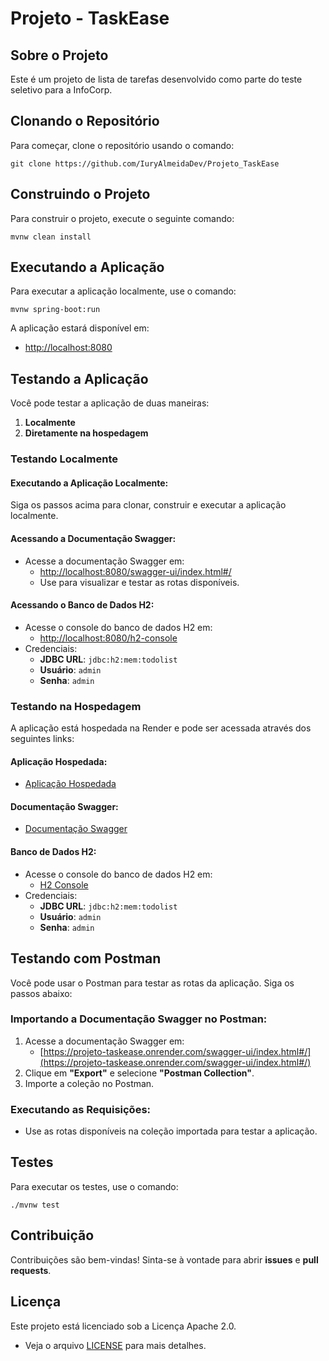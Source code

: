 # Projeto - TaskEase

## Sobre o Projeto
Este é um projeto de lista de tarefas desenvolvido como parte do teste seletivo para a InfoCorp.

## Clonando o Repositório
Para começar, clone o repositório usando o comando:
```
git clone https://github.com/IuryAlmeidaDev/Projeto_TaskEase
```

## Construindo o Projeto
Para construir o projeto, execute o seguinte comando:
```
mvnw clean install
```

## Executando a Aplicação
Para executar a aplicação localmente, use o comando:
```
mvnw spring-boot:run
```
A aplicação estará disponível em:
- [http://localhost:8080](http://localhost:8080)

## Testando a Aplicação
Você pode testar a aplicação de duas maneiras:
1. **Localmente**
2. **Diretamente na hospedagem**

### Testando Localmente
#### Executando a Aplicação Localmente:
Siga os passos acima para clonar, construir e executar a aplicação localmente.

#### Acessando a Documentação Swagger:
- Acesse a documentação Swagger em:
  - [http://localhost:8080/swagger-ui/index.html#/](http://localhost:8080/swagger-ui/index.html#/)
  - Use para visualizar e testar as rotas disponíveis.

#### Acessando o Banco de Dados H2:
- Acesse o console do banco de dados H2 em:
  - [http://localhost:8080/h2-console](http://localhost:8080/h2-console)
- Credenciais:
  - **JDBC URL**: `jdbc:h2:mem:todolist`
  - **Usuário**: `admin`
  - **Senha**: `admin`

### Testando na Hospedagem
A aplicação está hospedada na Render e pode ser acessada através dos seguintes links:

#### Aplicação Hospedada:
- [Aplicação Hospedada](https://projeto-taskease.onrender.com)

#### Documentação Swagger:
- [Documentação Swagger](https://projeto-taskease.onrender.com/swagger-ui/index.html#/)

#### Banco de Dados H2:
- Acesse o console do banco de dados H2 em:
  - [H2 Console](https://projeto-taskease.onrender.com/h2-console)
- Credenciais:
  - **JDBC URL**: `jdbc:h2:mem:todolist`
  - **Usuário**: `admin`
  - **Senha**: `admin`

## Testando com Postman
Você pode usar o Postman para testar as rotas da aplicação. Siga os passos abaixo:

### Importando a Documentação Swagger no Postman:
1. Acesse a documentação Swagger em:
   - [https://projeto-taskease.onrender.com/swagger-ui/index.html#/](https://projeto-taskease.onrender.com/swagger-ui/index.html#/)
2. Clique em **"Export"** e selecione **"Postman Collection"**.
3. Importe a coleção no Postman.

### Executando as Requisições:
- Use as rotas disponíveis na coleção importada para testar a aplicação.

## Testes
Para executar os testes, use o comando:
```
./mvnw test
```

## Contribuição
Contribuições são bem-vindas! Sinta-se à vontade para abrir **issues** e **pull requests**.

## Licença
Este projeto está licenciado sob a Licença Apache 2.0.
- Veja o arquivo [LICENSE](LICENSE) para mais detalhes.

